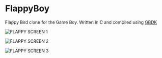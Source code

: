FlappyBoy
=========

Flappy Bird clone for the Game Boy.
Written in C and compiled using [GBDK](http://gbdk.sourceforge.net/)

![FLAPPY SCREEN 1](http://damnbrain.com/images/flappy_boy_screen.png)

![FLAPPY SCREEN 2](http://damnbrain.com/images/flappyscreen.jpg)

![FLAPPY SCREEN 3](http://damnbrain.com/images/flappyscreen2.jpg)
